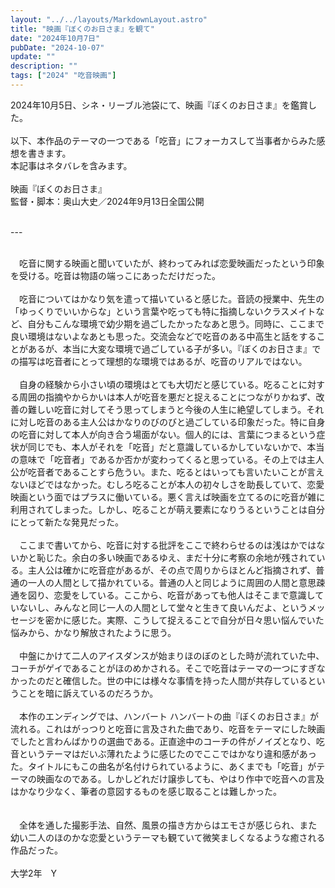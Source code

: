 ```yaml
---
layout: "../../layouts/MarkdownLayout.astro"
title: "映画『ぼくのお日さま』を観て"
date: "2024年10月7日"
pubDate: "2024-10-07"
update: ""
description: ""
tags: ["2024" "吃音映画"]
---
```


2024年10月5日、シネ・リーブル池袋にて、映画『ぼくのお日さま』を鑑賞した。
<br>
<br>
以下、本作品のテーマの一つである「吃音」にフォーカスして当事者からみた感想を書きます。
<br>
本記事はネタバレを含みます。
<br>
<br>
映画『ぼくのお日さま』
<br>
監督・脚本：奥山大史／2024年9月13日全国公開
<br>
<br>
<p>---</p>
<br>
&emsp;吃音に関する映画と聞いていたが、終わってみれば恋愛映画だったという印象を受ける。吃音は物語の端っこにあっただけだった。
<br>
<br>
&emsp;吃音についてはかなり気を遣って描いていると感じた。音読の授業中、先生の「ゆっくりでいいからな」という言葉や吃っても特に指摘しないクラスメイトなど、自分もこんな環境で幼少期を過ごしたかったなあと思う。同時に、ここまで良い環境はないよなあとも思った。交流会などで吃音のある中高生と話をすることがあるが、本当に大変な環境で過ごしている子が多い。『ぼくのお日さま』での描写は吃音者にとって理想的な環境ではあるが、吃音のリアルではない。
<br>
<br>
&emsp;自身の経験から小さい頃の環境はとても大切だと感じている。吃ることに対する周囲の指摘やからかいは本人が吃音を悪だと捉えることにつながりかねず、改善の難しい吃音に対してそう思ってしまうと今後の人生に絶望してしまう。それに対し吃音のある主人公はかなりのびのびと過ごしている印象だった。特に自身の吃音に対して本人が向き合う場面がない。個人的には、言葉につまるという症状が同じでも、本人がそれを「吃音」だと意識しているかしていないかで、本当の意味で「吃音者」であるか否かが変わってくると思っている。その上では主人公が吃音者であることすら危うい。また、吃るとはいっても言いたいことが言えないほどではなかった。むしろ吃ることが本人の初々しさを助長していて、恋愛映画という面ではプラスに働いている。悪く言えば映画を立てるのに吃音が雑に利用されてしまった。しかし、吃ることが萌え要素になりうるということは自分にとって新たな発見だった。
<br>
<br>
&emsp;ここまで書いてから、吃音に対する批評をここで終わらせるのは浅はかではないかと恥じた。余白の多い映画であるゆえ、まだ十分に考察の余地が残されている。主人公は確かに吃音症があるが、その点で周りからほとんど指摘されず、普通の一人の人間として描かれている。普通の人と同じように周囲の人間と意思疎通を図り、恋愛をしている。ここから、吃音があっても他人はそこまで意識していないし、みんなと同じ一人の人間として堂々と生きて良いんだよ、というメッセージを密かに感じた。実際、こうして捉えることで自分が日々思い悩んでいた悩みから、かなり解放されたように思う。
<br>
<br>
&emsp;中盤にかけて二人のアイスダンスが始まりほのぼのとした時が流れていた中、コーチがゲイであることがほのめかされる。そこで吃音はテーマの一つにすぎなかったのだと確信した。世の中には様々な事情を持った人間が共存しているということを暗に訴えているのだろうか。
<br>
<br>
&emsp;本作のエンディングでは、ハンバート ハンバートの曲『ぼくのお日さま』が流れる。これはがっつりと吃音に言及された曲であり、吃音をテーマにした映画でしたと言わんばかりの選曲である。正直途中のコーチの件がノイズとなり、吃音というテーマはだいぶ薄れたように感じたのでここではかなり違和感があった。タイトルにもこの曲名が名付けられているように、あくまでも「吃音」がテーマの映画なのである。しかしどれだけ譲歩しても、やはり作中で吃音への言及はかなり少なく、筆者の意図するものを感じ取ることは難しかった。
<br>
<br>
<br>
&emsp;全体を通した撮影手法、自然、風景の描き方からはエモさが感じられ、また幼い二人のほのかな恋愛というテーマも観ていて微笑ましくなるような癒される作品だった。
<br>
<br>
大学2年&emsp;Y